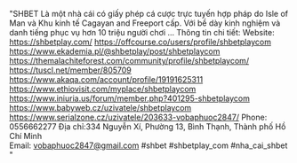 "SHBET Là một nhà cái có giấy phép cá cược trực tuyến hợp pháp do Isle of Man và Khu kinh tế Cagayan and Freeport cấp. Với bề dày kinh nghiệm và danh tiếng phục vụ hơn 10 triệu người chơi ...
Thông tin chi tiết:
Website: https://shbetplay.com/
https://offcourse.co/users/profile/shbetplaycom
https://www.ekademia.pl/@shbetplay/post/shbetplaycom
https://themalachiteforest.com/community/profile/shbetplaycom/
https://tuscl.net/member/805709
https://www.akaqa.com/account/profile/19191625311
https://www.ethiovisit.com/myplace/shbetplaycom
https://www.iniuria.us/forum/member.php?401295-shbetplaycom
https://www.babyweb.cz/uzivatele/shbetplaycom
https://www.serialzone.cz/uzivatele/203633-vobaphuoc2847/
Phone: 0556662277
Địa chỉ:334 Nguyễn Xí, Phường 13, Bình Thạnh, Thành phố Hồ Chí Minh  
Email: vobaphuoc2847@gmail.com
#shbet #shbetplay_com #nha_cai_shbet "